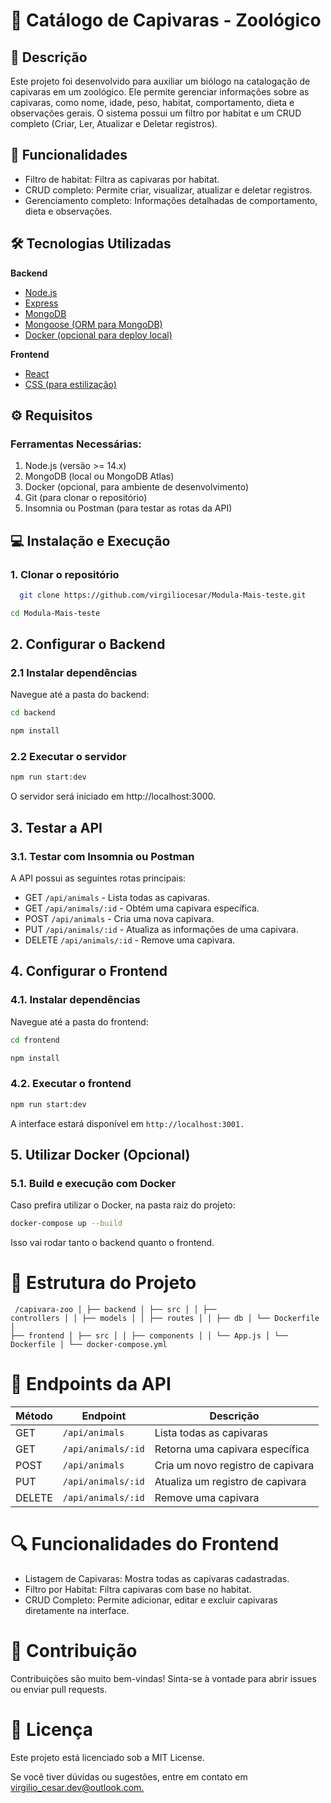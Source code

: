 # 🦫 Catálogo de Capivaras - Zoológico

## 📜 Descrição
Este projeto foi desenvolvido para auxiliar um biólogo na catalogação de capivaras em um zoológico. Ele permite gerenciar informações sobre as capivaras, como nome, idade, peso, habitat, comportamento, dieta e observações gerais. O sistema possui um filtro por habitat e um CRUD completo (Criar, Ler, Atualizar e Deletar registros).
## 🚀 Funcionalidades
- Filtro de habitat: Filtra as capivaras por habitat.
- CRUD completo: Permite criar, visualizar, atualizar e deletar registros.
- Gerenciamento completo: Informações detalhadas de comportamento, dieta e observações.

## 🛠 Tecnologias Utilizadas
<strong> Backend </strong>
   <ul>
     <li><a href="https://nodejs.org/">Node.js</a></li>
     <li><a href="https://expressjs.com/pt-br/">Express</a></li>
     <li><a href="https://www.mongodb.com/pt-br?msockid=3c27632a75dc682b1d74778a74cd6924">MongoDB</a></li>
     <li><a href="https://mongoosejs.com/">Mongoose (ORM para MongoDB)</a></li>
     <li><a href="https://www.docker.com/">Docker (opcional para deploy local)</a></li>
   </ul>
   <strong> Frontend </strong>
   <ul>
     <li><a href="https://pt-br.legacy.reactjs.org/">React</a></li>
     <li><a href="https://www.w3schools.com/Css/">CSS (para estilização)</a></li>
   </ul>

## ⚙️ Requisitos
### Ferramentas Necessárias:

1. Node.js (versão >= 14.x)
2. MongoDB (local ou MongoDB Atlas)
3. Docker (opcional, para ambiente de desenvolvimento)
4. Git (para clonar o repositório)
5. Insomnia ou Postman (para testar as rotas da API)

## 💻 Instalação e Execução

### 1. Clonar o repositório

```bash
  git clone https://github.com/virgiliocesar/Modula-Mais-teste.git
```
```bash
cd Modula-Mais-teste
```
## 2. Configurar o Backend

### 2.1 Instalar dependências
Navegue até a pasta do backend:
```bash
cd backend
```
```bash
npm install
```
### 2.2 Executar o servidor
```bash
npm run start:dev
```
O servidor será iniciado em http://localhost:3000.

## 3. Testar a API
### 3.1. Testar com Insomnia ou Postman
A API possui as seguintes rotas principais:
- GET <code>/api/animals</code> - Lista todas as capivaras.
- GET <code>/api/animals/:id</code> - Obtém uma capivara específica.
- POST <code>/api/animals</code> - Cria uma nova capivara.  
- PUT <code>/api/animals/:id</code> - Atualiza as informações de uma capivara.
- DELETE <code>/api/animals/:id</code> - Remove uma capivara.

## 4. Configurar o Frontend
### 4.1. Instalar dependências
Navegue até a pasta do frontend:

```bash
cd frontend
```
```bash
npm install
```
### 4.2. Executar o frontend
```bash
npm run start:dev
```
A interface estará disponível em <code>http://localhost:3001.</code>

## 5. Utilizar Docker (Opcional)
### 5.1. Build e execução com Docker
Caso prefira utilizar o Docker, na pasta raiz do projeto:
```bash
docker-compose up --build
```
Isso vai rodar tanto o backend quanto o frontend.

# 📂 Estrutura do Projeto
<prev><code>
/capivara-zoo
│
├── backend
│   ├── src
│   │   ├── controllers
│   │   ├── models
│   │   ├── routes
│   │   ├── db
│   └── Dockerfile
│
├── frontend
│   ├── src
│   │   ├── components
│   │   └── App.js
│   └── Dockerfile
│
└── docker-compose.yml
</code></prev>

# 📡 Endpoints da API
   <table>
        <thead>
            <tr>
                <th>Método</th>
                <th>Endpoint</th>
                <th>Descrição</th>
            </tr>
        </thead>
        <tbody>
            <tr>
                <td>GET</td>
                <td><code>/api/animals</code></td>
                <td>Lista todas as capivaras</td>
            </tr>
            <tr>
                <td>GET</td>
                <td><code>/api/animals/:id</code></td>
                <td>Retorna uma capivara específica</td>
            </tr>
            <tr>
                <td>POST</td>
                <td><code>/api/animals</code></td>
                <td>Cria um novo registro de capivara</td>
            </tr>
            <tr>
                <td>PUT</td>
                <td><code>/api/animals/:id</code></td>
                <td>Atualiza um registro de capivara</td>
            </tr>
            <tr>
                <td>DELETE</td>
                <td><code>/api/animals/:id</code></td>
                <td>Remove uma capivara</td>
            </tr>
        </tbody>
    </table>
    
# 🔍 Funcionalidades do Frontend

- Listagem de Capivaras: Mostra todas as capivaras cadastradas.
- Filtro por Habitat: Filtra capivaras com base no habitat.
- CRUD Completo: Permite adicionar, editar e excluir capivaras diretamente na interface.

# 🤝 Contribuição
Contribuições são muito bem-vindas! Sinta-se à vontade para abrir issues ou enviar pull requests.

# 📝 Licença
Este projeto está licenciado sob a MIT License.

<p>Se você tiver dúvidas ou sugestões, entre em contato em <a href="mailto:virgilio_cesar.dev@outlook.com">virgilio_cesar.dev@outlook.com.</p>









